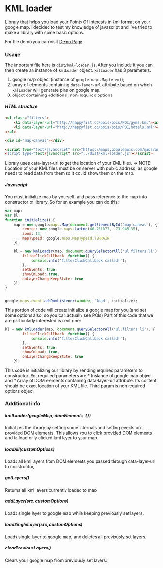 # KML loader
Library that helps you load your Points Of Interests in kml format on your google map.
I decided to test my knowledge of javascript and I've tried to make a library with some basic options.

For the demo you can visit [Demo Page](http://simkesd.github.io/kml-loader/demo.html).
### Usage

The important file here is `dist/kml-loader.js`. After you include it you can then create an instance of `kmlLoader` object. `kmlLoader` has 3 parameters.

1. google map object (instance of `google.maps.Map(elem)`);
2. array of elements containing `data-layer-url` attribute based on which `kmlLoader` will generate pins on google map.
3. object containing additional, non-required options

##### HTML structure

``` HTML
<ul class="filters">
    <li data-layer-url="http://happyfist.co/pois/pois/POI/gyms.kml"><a>Gyms</a></li>
    <li data-layer-url="http://happyfist.co/pois/pois/POI/hotels.kml"><a>Hotels</a></li>
</ul>

<div id="map-canvas"></div>

<script type="text/javascript" src="https://maps.googleapis.com/maps/api/js></script>
<script type="text/javascript" src="../dist/kml-loader.js"></script>
```

Library uses data-layer-uri to get the location of your KML files.
=> NOTE: Location of your KML files must be on server with public address, as google needs to read data from them so it could show them on the map.

##### Javascript

You must initialize map by yourself, and pass reference to the map into constructor of library. So for an example you can do this:

``` javascript
var map;
var kl;
function initialize() {
    map = new google.maps.Map(document.getElementById('map-canvas'), {
        center: new google.maps.LatLng(40.751077, -73.945135),
        zoom: 13,
        mapTypeId: google.maps.MapTypeId.TERRAIN
    });

    kl = new kmlLoader(map, document.querySelectorAll('ul.filters li'), {
        filterClickCallback: function() {
            console.info('filterClickCallback called!');
        },
        setEvents: true,
        showOnLoad: true,
        onLayerChangeKeepState: true
    });
}


google.maps.event.addDomListener(window, 'load', initialize);
```

This portion of code will create initialize a google map for you (and set some options also, so you can actually see POIs)
Part of this code that we are particularly interested is next one:

``` javascript
kl = new kmlLoader(map, document.querySelectorAll('ul.filters li'), {
        filterClickCallback: function() {
            console.info('filterClickCallback called!');
        },
        setEvents: true,
        showOnLoad: true,
        onLayerChangeKeepState: true
    });
```

This code is initializing our library by sending required parameters to constructor. So, required parameters are
    * Instance of google map object and
    * Array of DOM elements containing data-layer-url attribute. Its content should be exact location of your KML file.
Third param is non required options object. 

### Additional info

##### kmlLoader(googleMap, domElements, {})
Initializes the library by setting some internals and setting events on provided DOM elements. This allows you to click
provided DOM elements and to load only clicked kml layer to your map.

##### loadAll(customOptions)
Loads all kml layers from DOM elements you passed through data-layer-url to constructor,

##### getLayers()
Returns all kml layers currently loaded to map

##### addLayer(src, customOptions)
Loads single layer to google map while keeping previously set layers.

##### loadSingleLayer(src, customOptions)
Loads single layer to google map, and deletes all previously set layers.

##### clearPreviousLayers()
Clears your google map from previously set layers.
